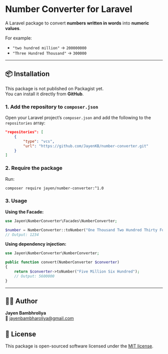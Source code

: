 # Number Converter for Laravel

A Laravel package to convert **numbers written in words** into **numeric values**.

For example:

- `"two hundred million"` → `200000000`
- `"Three Hundred Thousand"` → `300000`

---

## 📦 Installation

This package is not published on Packagist yet.  
You can install it directly from **GitHub**.

### 1. Add the repository to `composer.json`

Open your Laravel project’s `composer.json` and add the following to the `repositories` array:

```json
"repositories": [
    {
        "type": "vcs",
        "url": "https://github.com/JayenKB/number-converter.git"
    }
]
```

### 2. Require the package

Run:

```bash
composer require jayen/number-converter:^1.0
```

### 3. Usage

**Using the Facade:**

```php
use Jayen\NumberConverter\Facades\NumberConverter;

$number = NumberConverter::toNumber("One Thousand Two Hundred Thirty Four");
// Output: 1234
```

**Using dependency injection:**

```php
use Jayen\NumberConverter\NumberConverter;

public function convert(NumberConverter $converter)
{
    return $converter->toNumber("Five Million Six Hundred");
    // Output: 5600000
}
```

---

## 👨‍💻 Author

**Jayen Bambhroliya**  
📧 jayenbambharoliya@gmail.com

## 📜 License

This package is open-sourced software licensed under the [MIT license](LICENSE).
